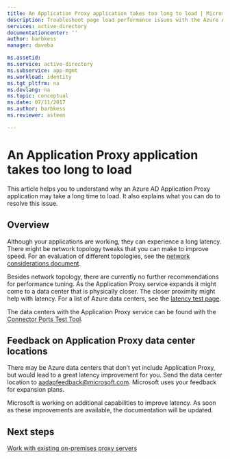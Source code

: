 ```yaml
---
title: An Application Proxy application takes too long to load | Microsoft Docs
description: Troubleshoot page load performance issues with the Azure AD Application Proxy
services: active-directory
documentationcenter: ''
author: barbkess
manager: daveba

ms.assetid: 
ms.service: active-directory
ms.subservice: app-mgmt
ms.workload: identity
ms.tgt_pltfrm: na
ms.devlang: na
ms.topic: conceptual
ms.date: 07/11/2017
ms.author: barbkess
ms.reviewer: asteen

---
```


# An Application Proxy application takes too long to load

This article helps you to understand why an Azure AD Application Proxy application may take a long time to load. It also explains what you can do to resolve this issue.

## Overview
Although your applications are working, they can experience a long latency. There might be network topology tweaks that you can make to improve speed. For an evaluation of different topologies, see the [network considerations document](application-proxy-network-topology.md).

Besides network topology, there are currently no further recommendations for performance tuning. As the Application Proxy service expands it might come to a data center that is physically closer. The closer proximity might help with latency. For a list of Azure data centers, see the [latency test page](http://www.azurespeed.com/Azure/Latency). 

The data centers with the Application Proxy service can be found with the [Connector Ports Test Tool](https://aadap-portcheck.connectorporttest.msappproxy.net/). 

## Feedback on Application Proxy data center locations 
There may be Azure data centers that don’t yet include Application Proxy, but would lead to a great latency improvement for you. Send the data center location to aadapfeedback@microsoft.com. Microsoft uses your feedback for expansion plans.

Microsoft is working on additional capabilities to improve latency. As soon as these improvements are available, the documentation will be updated.

## Next steps
[Work with existing on-premises proxy servers](application-proxy-configure-connectors-with-proxy-servers.md)
